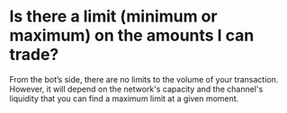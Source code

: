 # Is there a limit (minimum or maximum) on the amounts I can trade?

From the bot’s side, there are no limits to the volume of your transaction. However, it will depend on the network's capacity and the channel's liquidity that you can find a maximum limit at a given moment.
